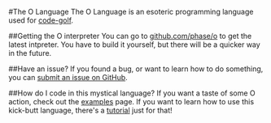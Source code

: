 #The O Language
The O Language is an esoteric programming language used for [code-golf](http://codegolf.stackexchange.com).

##Getting the O interpreter
You can go to [github.com/phase/o](https://github.com/phase/o) to get the latest intpreter. You have to build it yourself, but there will be a quicker way in the future.

##Have an issue?
If you found a bug, or want to learn how to do something, you can [submit an issue on GitHub](https://github.com/phase/o/issues).

##How do I code in this mystical language?
If you want a taste of some O action, check out the [examples](http://o.readthedocs.org/en/latest/examples/) page. If you want to learn how to use this kick-butt language, there's a [tutorial](http://o.readthedocs.org/en/latest/tutorial/) just for that!
